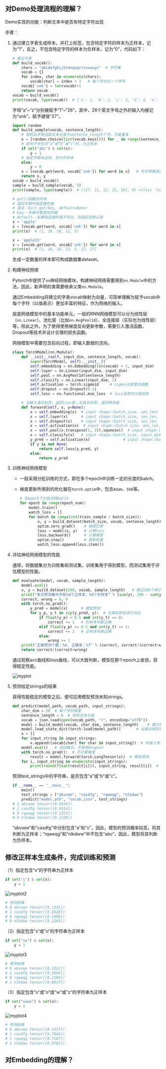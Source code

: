 

## 对Demo处理流程的理解？

Demo实现的功能：判断文本中是否有特定字符出现

步骤：

1. 通过建立字表生成样本，并打上标签，包含特定字符的样本为正样本，记为“1”，反之，不包含特定字符的样本为负样本，记为“0”，代码如下：

   ```python
   # 建立字表
   def build_vocab():
       chars = "abcdefghijklmnopqrstuvwxyz"  # 字符集
       vocab = {}
       for index, char in enumerate(chars):
           vocab[char] = index + 1   # 每个字对应一个序号
       vocab['unk'] = len(vocab)+1
       return vocab
   vocab = build_vocab()
   print(vocab, type(vocab))  # {'a': 1, 'b': 2, 'c': 3, 'd': 4, 'e': 5, 'f': 6, 'g': 7, 'h': 8, 'i': 9, 'j': 10, 'k': 11, 'l': 12, 'm': 13, 'n': 14, 'o': 15, 'p': 16, 'q': 17, 'r': 18, 's': 19, 't': 20, 'u': 21, 'v': 22, 'w': 23, 'x': 24, 'y': 25, 'z': 26, 'unk': 27} <class 'dict'>
   ```

   字母“a”~“z”分别被赋予“1”~“26”，其中，26个英文字母之外的输入均被记为“unk”，赋予键值“27”。

   ```python
   import random
   def build_sample(vocab, sentence_length):
       # 随机从字表选取文本长度为sentence_length个字，可能重复
       x = [random.choice(list(vocab.keys())) for _ in range(sentence_length)]
       # 若句子中包含“a”或“b”或“c”时，为正样本
       if set("abc") & set(x):
           y = 1
       # 指定字都未出现，则为负样本
       else:
           y = 0
       x = [vocab.get(word, vocab['unk']) for word in x]   # 将字转换成序号，为了做embedding
       return x, y
   vocab = build_vocab()
   sample = build_sample(vocab, 5)
   print(sample, type(sample))  # ([27, 11, 13, 25, 10], 0) <class 'tuple'>
   ```

   ```python
   # get()函数的作用
   # 返回字典中指定键的值
   # 语法：dict.get(key, default=None)
   # key--字典中要查找的键
   # default--如果指定键的值不存在，则返回该默认值
   x = 'apple'
   x = [vocab.get(word, vocab['unk']) for word in x]
   print(x)  # [1, 16, 16, 12, 5]
   
   x = 'apple13'
   x = [vocab.get(word, vocab['unk']) for word in x]
   print(x)  # [1, 16, 16, 12, 5, 27, 27]
   ```

   生成一定数量的样本即可构成数据集dataset。

2. 构建神经网络

   Pytorch中提供了`nn`神经网络模块，构建神经网络需要用到`nn.Module`中的方法，因此，新声明的类需要继承父类`nn.Module`。

   通过Embedding将建立的字表vocab映射为向量，可简单理解为赋予vocab中每个字符（以值表示）更加丰富的特征，作为网络的输入。

   层是网络模型中的基本功能单元，一般的RNN网络模型可以分为线性层（`nn.Linear`）、池化层（比如`nn.AvgPool1d`）、全连接层（实际也为线性层）等，除此之外，为了使得使用梯度反向更新参数，需要引入激活函数、Dropout等技术并设计合理的损失函数。

   网络模型中需要包含前向过程，即输入数据的流向。

   ```python
   class TorchModel(nn.Module):
       def __init__(self, input_dim, sentence_length, vocab):
           super(TorchModel, self).__init__()
           self.embedding = nn.Embedding(len(vocab) + 1, input_dim)
           self.layer = nn.Linear(input_dim, input_dim)
           self.pool = nn.AvgPool1d(sentence_length)
           self.classify = nn.Linear(input_dim, 1)
           self.activation = torch.sigmoid     # sigmoid做激活函数
           self.dropout = nn.Dropout(0.1)
           self.loss = nn.functional.mse_loss  # loss采用均方差损失
   
       # 当输入真实标签，返回loss值；无真实标签，返回预测值
       def forward(self, x, y=None):
           x = self.embedding(x)  # input shape:(batch_size, sen_len)
           x = self.layer(x)      # input shape:(batch_size, sen_len, input_dim)
           x = self.dropout(x)    # input shape:(batch_size, sen_len, input_dim)
           x = self.activation(x)  # input shape:(batch_size, sen_len, input_dim)
           x = self.pool(x.transpose(1, 2)).squeeze()  # input shape:(batch_size, sen_len, input_dim)
           x = self.classify(x)   # input shape:(batch_size, input_dim)
           y_pred = self.activation(x)               # input shape:(batch_size, 1)
           if y is not None:
               return self.loss(y_pred, y)
           else:
               return y_pred
   ```

3. 训练神经网络模型

   - 一般采用分批训练的方式，即在多个epoch中训练一定的长度的batch。

   - 梯度更新所用到的优化器在`torch.optim`中，包含`Adam`、`SGD`等。

     ```python
     # 在epoch下分批训练batch
     for epoch in range(epoch_num):
         model.train()
         watch_loss = []
         for batch in range(int(train_sample / batch_size)):
             x, y = build_dataset(batch_size, vocab, sentence_length) # 构建一组训练样本
             optim.zero_grad()    # 梯度归零
             loss = model(x, y)   # 计算loss
             loss.backward()      # 计算梯度
             optim.step()         # 更新权重
             watch_loss.append(loss.item())
     ```

4. 评估神经网络模型的性能

   通常，将数据集分为训练集和测试集，训练集用于得到模型，而测试集用于评估模型的性能。

   ```python
   def evaluate(model, vocab, sample_length):
       model.eval()
       x, y = build_dataset(200, vocab, sample_length)   # 建立200个用于测试的样本
       print("本次预测集中共有%d个正样本，%d个负样本" % (sum(y), 200 - sum(y)))
       correct, wrong = 0, 0
       with torch.no_grad():
           y_pred = model(x)      # 模型预测
           for y_p, y_t in zip(y_pred, y):  # 与真实标签进行对比
               if float(y_p) < 0.5 and int(y_t) == 0:
                   correct += 1   # 负样本判断正确
               elif float(y_p) >= 0.5 and int(y_t) == 1:
                   correct += 1   # 正样本判断正确
               else:
                   wrong += 1
       print("正确预测个数：%d, 正确率：%f" % (correct, correct/(correct+wrong)))
       return correct/(correct+wrong)
   
   ```

   通过观察acc曲线和loss曲线，可以大致判断，模型在那个epoch上收敛，获得稳定性能。

   ![myplot](D:\_Gx\AI\badou_class\badouai-tujiban\57-小关-杭州\week1\fig\myplot.png)

5. 预测给定strings的结果

   获得性能稳定的模型之后，便可应用模型预测未知strings。

   ```python
   def predict(model_path, vocab_path, input_strings):
       char_dim = 20  # 每个字的维度
       sentence_length = 6  # 样本文本长度
       vocab = json.load(open(vocab_path, "r", encoding="utf8"))
       model = build_model(vocab, char_dim, sentence_length)    # 建立模型
       model.load_state_dict(torch.load(model_path))       # 加载训练好的权重
       x = []
       for input_string in input_strings:
           x.append([vocab[char] for char in input_string])  # 将输入序列化
       model.eval()   # 测试模式，不使用dropout
       with torch.no_grad():  # 不计算梯度
           result = model.forward(torch.LongTensor(x))  # 模型预测
       for i, input_string in enumerate(input_strings):
           print(round(float(result[i])), input_string, result[i])  # 打印结果
   ```

   预测test_strings中的字符串，是否包含“a”或“b”或“c”。

   ```python
   if __name__ == "__main__":
       main()
       test_strings = ["abvxee", "casdfg", "rqweqg", "nlkdww"]
       predict("model.pth", "vocab.json", test_strings)
   # 1 abvxee tensor([0.9434])
   # 1 casdfg tensor([0.9514])
   # 0 rqweqg tensor([0.1353])
   # 0 nlkdww tensor([0.1338])
   ```

   “abvxee”和“casdfg”中分别包含“a”和“c”，因此，模型的预测概率较高，将其判断为正样本；“rqweqg”和“nlkdww”中不包含“abc“，因此，模型将其判断为负样本。

## 修改正样本生成条件，完成训练和预测

（1）指定包含”s“的字符串为正样本

```python
if set("s") & set(x):
    y = 1
```

![myplot2](D:\_Gx\AI\badou_class\badouai-tujiban\57-小关-杭州\week1\fig\myplot2.png)

```python
# 预测结果
# 0 abvxee tensor([0.1331])
# 1 casdfg tensor([0.5528])
# 0 rqweqg tensor([0.1400])
# 0 nlkdww tensor([0.1269])
```

（2）指定包含”s“或”o“的字符串为正样本

```python
if set("so") & set(x):
    y = 1
```

![myplot3](D:\_Gx\AI\badou_class\badouai-tujiban\57-小关-杭州\week1\fig\myplot3.png)

```python
# 预测结果
# 0 abvxee tensor([0.1322])
# 1 casdfg tensor([0.5964])
# 0 rqweqg tensor([0.1184])
# 1 nlkdow tensor([0.6037])
```

（3）指定包含”s“或”o“或“w”或”z“的字符串为正样本

```python
if set("sowz") & set(x):
    y = 1
```

![myplot4](D:\_Gx\AI\badou_class\badouai-tujiban\57-小关-杭州\week1\fig\myplot4.png)

```python
# 预测结果
# 0 abvxee tensor([0.1337])
# 1 casdfg tensor([0.7044])
# 1 rqweqg tensor([0.7187])
# 1 nlkdow tensor([0.9762])
```



## 对Embedding的理解？


